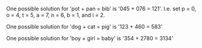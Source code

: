 One possible solution for 'pot + pan = bib' is '045 + 076 = 121'. I.e. set p = 0, o = 4, t = 5, a = 7, n = 6, b = 1, and i = 2.

One possible solution for 'dog + cat = pig' is '123 + 460 = 583'

One possible solution for 'boy + girl = baby' is '354 + 2780 = 3134'
